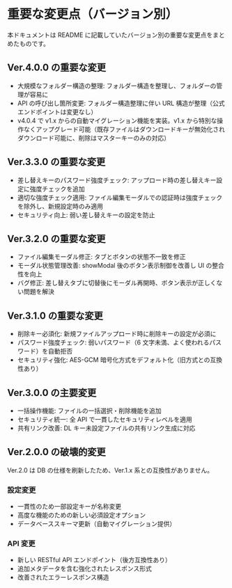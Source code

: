 # 重要な変更点（バージョン別）

本ドキュメントは README に記載していたバージョン別の重要な変更点をまとめたものです。

## Ver.4.0.0 の重要な変更

- 大規模なフォルダー構造の整理: フォルダー構造を整理し、フォルダーの管理が容易に
- API の呼び出し箇所変更: フォルダー構造整理に伴い URL 構造が整理（公式エンドポイントは変更なし）
- v4.0.4 で v1.x からの自動マイグレーション機能を実装。v1.x から特別な操作なくアップグレード可能（既存ファイルはダウンロードキーが無効化されダウンロード可能に、削除はマスターキーのみの対応）

## Ver.3.3.0 の重要な変更

- 差し替えキーのパスワード強度チェック: アップロード時の差し替えキー設定に強度チェックを追加
- 適切な強度チェック適用: ファイル編集モーダルでの認証時は強度チェックを除外し、新規設定時のみ適用
- セキュリティ向上: 弱い差し替えキーの設定を防止

## Ver.3.2.0 の重要な変更

- ファイル編集モーダル修正: タブとボタンの状態不一致を修正
- モーダル状態管理改善: showModal 後のボタン表示制御を改善し UI の整合性を向上
- バグ修正: 差し替えタブに切替後にモーダル再開時、ボタン表示が正しくない問題を解決

## Ver.3.1.0 の重要な変更

- 削除キー必須化: 新規ファイルアップロード時に削除キーの設定が必須に
- パスワード強度チェック: 弱いパスワード（6 文字未満、よく使われるパスワード）を自動拒否
- セキュリティ強化: AES-GCM 暗号化方式をデフォルト化（旧方式との互換性あり）

## Ver.3.0.0 の主要変更

- 一括操作機能: ファイルの一括選択・削除機能を追加
- セキュリティ統一: 全 API で一貫したセキュリティレベルを適用
- 共有リンク改善: DL キー未設定ファイルの共有リンク生成に対応

## Ver.2.0.0 の破壊的変更

Ver.2.0 は DB の仕様を刷新したため、Ver.1.x 系との互換性がありません。

### 設定変更

- 一貫性のため一部設定キーが名称変更
- 高度な機能のための新しい必須設定オプション
- データベーススキーマ更新（自動マイグレーション提供）

### API 変更

- 新しい RESTful API エンドポイント（後方互換性あり）
- 追加メタデータを含む強化されたレスポンス形式
- 改善されたエラーレスポンス構造


